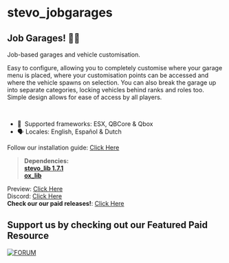 # stevo_jobgarages
## Job Garages! 🚗🏢
Job-based garages and vehicle customisation.

Easy to configure, allowing you to completely customise where your garage menu is placed, where your customisation points can be accessed and where the vehicle spawns on selection. You can also break the garage up into separate categories, locking vehicles behind ranks and roles too. Simple design allows for ease of access by all players. 

﻿
- :bank: ﻿﻿﻿ Supported frameworks: ESX, QBCore & Qbox
- :speaking_head:  Locales: English, Español & Dutch

Follow our installation guide: [Click Here](https://docs.stevoscripts.com/free-scripts/stevo_jobgarages)
﻿
> **Dependencies:**
> <br>
> **[stevo_lib 1.7.1](https://github.com/stevoscriptsteam/stevo_lib/releases/tag/1.7.1)**
> <br>
> **[ox_lib](https://github.com/overextended/ox_lib/releases/tag/v3.24.0)**

Preview: [Click Here](https://youtu.be/L50Yst7Us-o)
<br>
Discord: [Click Here](https://discord.gg/stevoscripts)
<br>
**Check our our paid releases!**: [Click Here](https://store.stevoscripts.com/)

## Support us by checking out our Featured Paid Resource 
[![FORUM](https://github.com/user-attachments/assets/64ea1a30-f5f3-40bb-9ba0-7e309ff67d90)](https://store.stevoscripts.com/package/6448032)
